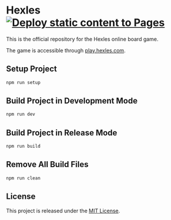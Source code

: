 # Hexles [![Deploy static content to Pages](https://github.com/nicfv/Hexles/actions/workflows/publish.yml/badge.svg)](https://github.com/nicfv/Hexles/actions/workflows/publish.yml)
This is the official repository for the Hexles online board game.

The game is accessible through [play.hexles.com](https://play.hexles.com/).

## Setup Project
```sh
npm run setup
```

## Build Project in Development Mode
```sh
npm run dev
```

## Build Project in Release Mode
```sh
npm run build
```

## Remove All Build Files
```sh
npm run clean
```

## License
This project is released under the [MIT License](https://raw.githubusercontent.com/nicfv/Hexles/main/LICENSE).